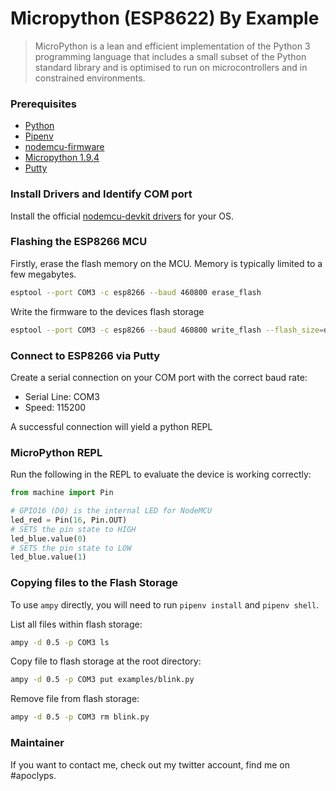 Micropython (ESP8622) By Example
================================

> MicroPython is a lean and efficient implementation of the Python 3 programming language that includes a small subset of the Python standard library and is optimised to run on microcontrollers and in constrained environments.

### Prerequisites

- [Python](https://www.python.org/downloads/)
- [Pipenv](https://pipenv.readthedocs.io/en/latest/)
- [nodemcu-firmware](https://github.com/nodemcu/nodemcu-firmware/releases)
- [Micropython 1.9.4](https://micropython.org/download#esp8266)
- [Putty](https://www.putty.org/)

### Install Drivers and Identify COM port

Install the official [nodemcu-devkit drivers](https://github.com/nodemcu/nodemcu-devkit/tree/master/Drivers) for your OS.

### Flashing the ESP8266 MCU

Firstly, erase the flash memory on the MCU. Memory is typically limited to a few megabytes.

```sh
esptool --port COM3 -c esp8266 --baud 460800 erase_flash
```

Write the firmware to the devices flash storage

```sh
esptool --port COM3 -c esp8266 --baud 460800 write_flash --flash_size=detect 0 esp8266-20180511-v1.9.4.bin
```

### Connect to ESP8266 via Putty

Create a serial connection on your COM port with the correct baud rate:

- Serial Line: COM3
- Speed: 115200

A successful connection will yield a python REPL

### MicroPython REPL

Run the following in the REPL to evaluate the device is working correctly:

```python
from machine import Pin

# GPIO16 (D0) is the internal LED for NodeMCU
led_red = Pin(16, Pin.OUT)
# SETS the pin state to HIGH
led_blue.value(0)
# SETS the pin state to LOW
led_blue.value(1)
```

### Copying files to the Flash Storage

To use `ampy` directly, you will need to run `pipenv install` and `pipenv shell`.

List all files within flash storage:

```sh
ampy -d 0.5 -p COM3 ls
```

Copy file to flash storage at the root directory:

```sh
ampy -d 0.5 -p COM3 put examples/blink.py
```

Remove file from flash storage:

```sh
ampy -d 0.5 -p COM3 rm blink.py
```

### Maintainer

If you want to contact me, check out my twitter account, find me on #apoclyps.

